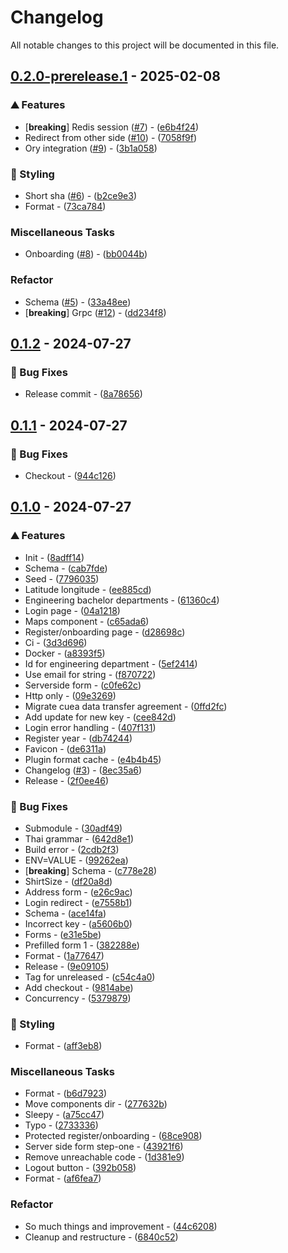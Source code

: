 # Changelog

All notable changes to this project will be documented in this file.

## [0.2.0-prerelease.1](https://github.com/esc-chula/intania-oidc-new/compare/v0.1.3..v0.2.0-prerelease.1) - 2025-02-08

### <!-- 0 -->⛰️  Features

- [**breaking**] Redis session ([#7](https://github.com/esc-chula/intania-oidc-new/issues/7)) - ([e6b4f24](https://github.com/esc-chula/intania-oidc-new/commit/e6b4f24ba069bfccbafc075e7b8e534924351bdd))
- Redirect from other side ([#10](https://github.com/esc-chula/intania-oidc-new/issues/10)) - ([7058f9f](https://github.com/esc-chula/intania-oidc-new/commit/7058f9fd2a6848765ad2080d60b5e70283564bae))
- Ory integration ([#9](https://github.com/esc-chula/intania-oidc-new/issues/9)) - ([3b1a058](https://github.com/esc-chula/intania-oidc-new/commit/3b1a0580c57c02ba01521c0844149854fdc2fd48))

### <!-- 5 -->🎨 Styling

- Short sha ([#6](https://github.com/esc-chula/intania-oidc-new/issues/6)) - ([b2ce9e3](https://github.com/esc-chula/intania-oidc-new/commit/b2ce9e3f01fcea65f784959922e9d4ec37d002b4))
- Format - ([73ca784](https://github.com/esc-chula/intania-oidc-new/commit/73ca784c06f1d9a99f43b78337ef6dc9f506835b))

### Miscellaneous Tasks

- Onboarding ([#8](https://github.com/esc-chula/intania-oidc-new/issues/8)) - ([bb0044b](https://github.com/esc-chula/intania-oidc-new/commit/bb0044baae3a7646425f96f76d60e338db1df016))

### Refactor

- Schema ([#5](https://github.com/esc-chula/intania-oidc-new/issues/5)) - ([33a48ee](https://github.com/esc-chula/intania-oidc-new/commit/33a48eecf94d8d23989ce477f67fdc72130b1e7b))
- [**breaking**] Grpc ([#12](https://github.com/esc-chula/intania-oidc-new/issues/12)) - ([dd234f8](https://github.com/esc-chula/intania-oidc-new/commit/dd234f8ca271bb79eadca5b7b2997b0ad715690f))

## [0.1.2](https://github.com/esc-chula/intania-oidc-new/compare/v0.1.1..v0.1.2) - 2024-07-27

### <!-- 1 -->🐛 Bug Fixes

- Release commit - ([8a78656](https://github.com/esc-chula/intania-oidc-new/commit/8a78656964754ed00c7b0533ec4c603a9e7409b9))

## [0.1.1](https://github.com/esc-chula/intania-oidc-new/compare/v0.1.0..v0.1.1) - 2024-07-27

### <!-- 1 -->🐛 Bug Fixes

- Checkout - ([944c126](https://github.com/esc-chula/intania-oidc-new/commit/944c1269c12fb7f7d324366786ce986791c96d07))

## [0.1.0](https://github.com/esc-chula/intania-oidc-new/compare/..v0.1.0) - 2024-07-27

### <!-- 0 -->⛰️  Features

- Init - ([8adff14](https://github.com/esc-chula/intania-oidc-new/commit/8adff14c76d9cbfc0d4217df358b8d84d62d96ab))
- Schema - ([cab7fde](https://github.com/esc-chula/intania-oidc-new/commit/cab7fde1526640b990097aa619104b70a73f9614))
- Seed - ([7796035](https://github.com/esc-chula/intania-oidc-new/commit/779603565793fe58bf57c0cdf4c96cf1f0e65b5d))
- Latitude longitude - ([ee885cd](https://github.com/esc-chula/intania-oidc-new/commit/ee885cd95f77ce2e429504cbc9028fc18fc41448))
- Engineering bachelor departments - ([61360c4](https://github.com/esc-chula/intania-oidc-new/commit/61360c4985d65f056c34efac5dfa9e3347635045))
- Login page - ([04a1218](https://github.com/esc-chula/intania-oidc-new/commit/04a1218f9a43fb64515e4974eb36e56509af1992))
- Maps component - ([c65ada6](https://github.com/esc-chula/intania-oidc-new/commit/c65ada600e7097ec2a8cf8f2a7d77713385b42b2))
- Register/onboarding page - ([d28698c](https://github.com/esc-chula/intania-oidc-new/commit/d28698cd7dd2d3d907f7536f2c959bbea4a697a7))
- Ci - ([3d3d696](https://github.com/esc-chula/intania-oidc-new/commit/3d3d696f4a1573120aea6f72b726e16a5b94fc42))
- Docker - ([a8393f5](https://github.com/esc-chula/intania-oidc-new/commit/a8393f5ab900622334fd275feb1569ea4148c8b4))
- Id for engineering department - ([5ef2414](https://github.com/esc-chula/intania-oidc-new/commit/5ef2414620b139f23cac5e70abe0c2991dab95e3))
- Use email for string - ([f870722](https://github.com/esc-chula/intania-oidc-new/commit/f870722c2b7c1492e63fd11ce94957fbd5d93098))
- Serverside form - ([c0fe62c](https://github.com/esc-chula/intania-oidc-new/commit/c0fe62cbcdb39c19fbd2298ef0c0042f8c89f705))
- Http only - ([09e3269](https://github.com/esc-chula/intania-oidc-new/commit/09e326917acc3426484e38db8bf924b19627b697))
- Migrate cuea data transfer agreement - ([0ffd2fc](https://github.com/esc-chula/intania-oidc-new/commit/0ffd2fcba4b98d8ae82a06c9e26abfbe58d4e61d))
- Add update for new key - ([cee842d](https://github.com/esc-chula/intania-oidc-new/commit/cee842db617ed9522f6e57c05cf98377a112966b))
- Login error handling - ([407f131](https://github.com/esc-chula/intania-oidc-new/commit/407f1315e9f547ff190c49075e9bcf65763a7c85))
- Register year - ([db74244](https://github.com/esc-chula/intania-oidc-new/commit/db742446ee842acf8366bd1e89e6650144be5ff8))
- Favicon - ([de6311a](https://github.com/esc-chula/intania-oidc-new/commit/de6311a9bf447900881a814c30af2de982ad2b26))
- Plugin format cache - ([e4b4b45](https://github.com/esc-chula/intania-oidc-new/commit/e4b4b45fb835ebcbc22945ea723a9a2bae13bd66))
- Changelog ([#3](https://github.com/esc-chula/intania-oidc-new/issues/3)) - ([8ec35a6](https://github.com/esc-chula/intania-oidc-new/commit/8ec35a61a8250f9cafecc52fcc72e40027dd596e))
- Release - ([2f0ee46](https://github.com/esc-chula/intania-oidc-new/commit/2f0ee46738ad3c900a1e89e0f0008a68f3256b28))

### <!-- 1 -->🐛 Bug Fixes

- Submodule - ([30adf49](https://github.com/esc-chula/intania-oidc-new/commit/30adf4903e7b69ecece4039c7963985a8106d758))
- Thai grammar - ([642d8e1](https://github.com/esc-chula/intania-oidc-new/commit/642d8e109924545c880a3dde65ddf86d612d3043))
- Build error - ([2cdb2f3](https://github.com/esc-chula/intania-oidc-new/commit/2cdb2f3cd44f4c2d3bdf0b2ecb6434c0a52204f0))
- ENV=VALUE - ([99262ea](https://github.com/esc-chula/intania-oidc-new/commit/99262ea4d4ee13bef5b9ef4b980ac43682c97447))
- [**breaking**] Schema - ([c778e28](https://github.com/esc-chula/intania-oidc-new/commit/c778e288368c0317e1ae6622320865ffaaad04d6))
- ShirtSize - ([df20a8d](https://github.com/esc-chula/intania-oidc-new/commit/df20a8dff8d000ee2f65d745a17ed9d507479bff))
- Address form - ([e26c9ac](https://github.com/esc-chula/intania-oidc-new/commit/e26c9acd4def653b42fe764aa455e764d9f18702))
- Login redirect - ([e7558b1](https://github.com/esc-chula/intania-oidc-new/commit/e7558b1d82704543f312580d656154e530b2e5cc))
- Schema - ([ace14fa](https://github.com/esc-chula/intania-oidc-new/commit/ace14fac91a9a26260d20d5c666e7519b921a437))
- Incorrect key - ([a5606b0](https://github.com/esc-chula/intania-oidc-new/commit/a5606b045e3558d716680dbf8846eb000bd8119b))
- Forms - ([e31e5be](https://github.com/esc-chula/intania-oidc-new/commit/e31e5be354626ef01ca0d7523dc29120b086a9dd))
- Prefilled form 1 - ([382288e](https://github.com/esc-chula/intania-oidc-new/commit/382288ec09853f3252861c7248657f311198167c))
- Format - ([1a77647](https://github.com/esc-chula/intania-oidc-new/commit/1a7764732131a40875b5404594c6618c76c82f0f))
- Release - ([9e09105](https://github.com/esc-chula/intania-oidc-new/commit/9e091057deca0fb7c2233d9370ff7bd6941f5cae))
- Tag for unreleased - ([c54c4a0](https://github.com/esc-chula/intania-oidc-new/commit/c54c4a0e589416d0d5466c2ce78cdc6c3ad122d0))
- Add checkout - ([9814abe](https://github.com/esc-chula/intania-oidc-new/commit/9814abeb199b05b1807401028b86771aeb39dfc1))
- Concurrency - ([5379879](https://github.com/esc-chula/intania-oidc-new/commit/53798797a86ab2d239ec6f0d8a1e2cc63dfe98c0))

### <!-- 5 -->🎨 Styling

- Format - ([aff3eb8](https://github.com/esc-chula/intania-oidc-new/commit/aff3eb81bef3f6d915b3295a2ddc5867552d4406))

### Miscellaneous Tasks

- Format - ([b6d7923](https://github.com/esc-chula/intania-oidc-new/commit/b6d792397ff2d21ac5df73f4b2f07011e9ad6f62))
- Move components dir - ([277632b](https://github.com/esc-chula/intania-oidc-new/commit/277632b5250e7e9f729d5ba4ec0ec83347c6fe02))
- Sleepy - ([a75cc47](https://github.com/esc-chula/intania-oidc-new/commit/a75cc47d6a9e1826c0bc7295f600e6216bc43f56))
- Typo - ([2733336](https://github.com/esc-chula/intania-oidc-new/commit/27333366477e51834943034e630b3412ec835c3a))
- Protected register/onboarding - ([68ce908](https://github.com/esc-chula/intania-oidc-new/commit/68ce908681d82d57465c7697ef4b4550e039a8c9))
- Server side form step-one - ([43921f6](https://github.com/esc-chula/intania-oidc-new/commit/43921f60a158944e225764ae8a07a4da5ceb583c))
- Remove unreachable code - ([1d381e9](https://github.com/esc-chula/intania-oidc-new/commit/1d381e96cb637aac648a4b4bc8d605d0f3fd2016))
- Logout button - ([392b058](https://github.com/esc-chula/intania-oidc-new/commit/392b05895dc1b543e1ec42942d86505aac3f893e))
- Format - ([af6fea7](https://github.com/esc-chula/intania-oidc-new/commit/af6fea7bbb4485c6667a4e21130fffc258c77dea))

### Refactor

- So much things and improvement - ([44c6208](https://github.com/esc-chula/intania-oidc-new/commit/44c62082750b95fa38a759a9cdfb9778370b3869))
- Cleanup and restructure - ([6840c52](https://github.com/esc-chula/intania-oidc-new/commit/6840c52c5b150ef8656af2abf71067cb5a607a51))

<!-- generated by git-cliff -->
